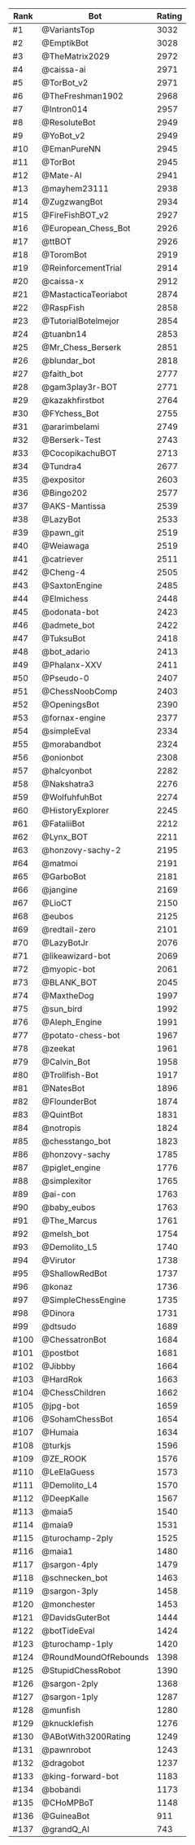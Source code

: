 Rank|Bot|Rating
---|---|---
#1|@VariantsTop|3032
#2|@EmptikBot|3028
#3|@TheMatrix2029|2972
#4|@caissa-ai|2971
#5|@TorBot_v2|2971
#6|@TheFreshman1902|2968
#7|@Intron014|2957
#8|@ResoluteBot|2949
#9|@YoBot_v2|2949
#10|@EmanPureNN|2945
#11|@TorBot|2945
#12|@Mate-AI|2941
#13|@mayhem23111|2938
#14|@ZugzwangBot|2934
#15|@FireFishBOT_v2|2927
#16|@European_Chess_Bot|2926
#17|@ttBOT|2926
#18|@ToromBot|2919
#19|@ReinforcementTrial|2914
#20|@caissa-x|2912
#21|@MastacticaTeoriabot|2874
#22|@RaspFish|2858
#23|@TutorialBotelmejor|2854
#24|@tuanbn14|2853
#25|@Mr_Chess_Berserk|2851
#26|@blundar_bot|2818
#27|@faith_bot|2777
#28|@gam3play3r-BOT|2771
#29|@kazakhfirstbot|2764
#30|@FYchess_Bot|2755
#31|@ararimbelami|2749
#32|@Berserk-Test|2743
#33|@CocopikachuBOT|2713
#34|@Tundra4|2677
#35|@expositor|2603
#36|@Bingo202|2577
#37|@AKS-Mantissa|2539
#38|@LazyBot|2533
#39|@pawn_git|2519
#40|@Weiawaga|2519
#41|@catriever|2511
#42|@Cheng-4|2505
#43|@SaxtonEngine|2485
#44|@Elmichess|2448
#45|@odonata-bot|2423
#46|@admete_bot|2422
#47|@TuksuBot|2418
#48|@bot_adario|2413
#49|@Phalanx-XXV|2411
#50|@Pseudo-0|2407
#51|@ChessNoobComp|2403
#52|@OpeningsBot|2390
#53|@fornax-engine|2377
#54|@simpleEval|2334
#55|@morabandbot|2324
#56|@onionbot|2308
#57|@halcyonbot|2282
#58|@Nakshatra3|2276
#59|@WolfuhfuhBot|2274
#60|@HistoryExplorer|2245
#61|@FataliiBot|2212
#62|@Lynx_BOT|2211
#63|@honzovy-sachy-2|2195
#64|@matmoi|2191
#65|@GarboBot|2181
#66|@jangine|2169
#67|@LioCT|2150
#68|@eubos|2125
#69|@redtail-zero|2101
#70|@LazyBotJr|2076
#71|@likeawizard-bot|2069
#72|@myopic-bot|2061
#73|@BLANK_BOT|2045
#74|@MaxtheDog|1997
#75|@sun_bird|1992
#76|@Aleph_Engine|1991
#77|@potato-chess-bot|1967
#78|@zeekat|1961
#79|@Calvin_Bot|1958
#80|@Trollfish-Bot|1917
#81|@NatesBot|1896
#82|@FlounderBot|1874
#83|@QuintBot|1831
#84|@notropis|1824
#85|@chesstango_bot|1823
#86|@honzovy-sachy|1785
#87|@piglet_engine|1776
#88|@simplexitor|1765
#89|@ai-con|1763
#90|@baby_eubos|1763
#91|@The_Marcus|1761
#92|@melsh_bot|1754
#93|@Demolito_L5|1740
#94|@Virutor|1738
#95|@ShallowRedBot|1737
#96|@konaz|1736
#97|@SimpleChessEngine|1735
#98|@Dinora|1731
#99|@dtsudo|1689
#100|@ChessatronBot|1684
#101|@postbot|1681
#102|@Jibbby|1664
#103|@HardRok|1663
#104|@ChessChildren|1662
#105|@jpg-bot|1659
#106|@SohamChessBot|1654
#107|@Humaia|1634
#108|@turkjs|1596
#109|@ZE_ROOK|1576
#110|@LeElaGuess|1573
#111|@Demolito_L4|1570
#112|@DeepKalle|1567
#113|@maia5|1540
#114|@maia9|1531
#115|@turochamp-2ply|1525
#116|@maia1|1480
#117|@sargon-4ply|1479
#118|@schnecken_bot|1463
#119|@sargon-3ply|1458
#120|@monchester|1453
#121|@DavidsGuterBot|1444
#122|@botTideEval|1424
#123|@turochamp-1ply|1420
#124|@RoundMoundOfRebounds|1398
#125|@StupidChessRobot|1390
#126|@sargon-2ply|1368
#127|@sargon-1ply|1287
#128|@munfish|1280
#129|@knucklefish|1276
#130|@ABotWith3200Rating|1249
#131|@pawnrobot|1243
#132|@dragobot|1237
#133|@king-forward-bot|1183
#134|@bobandi|1173
#135|@CHoMPBoT|1148
#136|@GuineaBot|911
#137|@grandQ_AI|743
